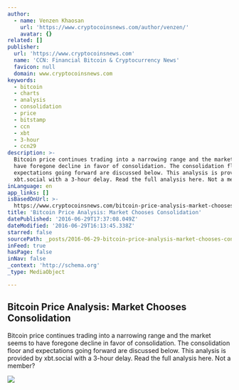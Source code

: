 ```yaml
---
author:
  - name: Venzen Khaosan
    url: 'https://www.cryptocoinsnews.com/author/venzen/'
    avatar: {}
related: []
publisher:
  url: 'https://www.cryptocoinsnews.com'
  name: 'CCN: Financial Bitcoin & Cryptocurrency News'
  favicon: null
  domain: www.cryptocoinsnews.com
keywords:
  - bitcoin
  - charts
  - analysis
  - consolidation
  - price
  - bitstamp
  - ccn
  - xbt
  - 3-hour
  - ccn29
description: >-
  Bitcoin price continues trading into a narrowing range and the market seems to
  have foregone decline in favor of consolidation. The consolidation floor and
  expectations going forward are discussed below. This analysis is provided by
  xbt.social with a 3-hour delay. Read the full analysis here. Not a member?
inLanguage: en
app_links: []
isBasedOnUrl: >-
  https://www.cryptocoinsnews.com/bitcoin-price-analysis-market-chooses-consolidation/
title: 'Bitcoin Price Analysis: Market Chooses Consolidation'
datePublished: '2016-06-29T17:37:08.049Z'
dateModified: '2016-06-29T16:13:45.338Z'
starred: false
sourcePath: _posts/2016-06-29-bitcoin-price-analysis-market-chooses-consolidation.md
inFeed: true
hasPage: false
inNav: false
_context: 'http://schema.org'
_type: MediaObject

---
```

<article style=""><h1>Bitcoin Price Analysis: Market Chooses Consolidation</h1><p>Bitcoin price continues trading into a narrowing range and the market seems to have foregone decline in favor of consolidation. The consolidation floor and expectations going forward are discussed below. This analysis is provided by xbt.social with a 3-hour delay. Read the full analysis here. Not a member?</p><img src="https://www.cryptocoinsnews.com/wp-content/uploads/2016/06/Selection_20160629_011.png" /></article>